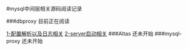 #mysql中间层相关源码阅读记录

###dbproxy
目前正在阅读

[1-配置解析以及日志相关](https://github.com/dolphinsboy/dbproxy/blob/master/1-dbproxy%E6%BA%90%E7%A0%81%E9%98%85%E8%AF%BB-%E9%85%8D%E7%BD%AE%E8%A7%A3%E6%9E%90%E4%BB%A5%E5%8F%8A%E6%97%A5%E5%BF%97%E7%9B%B8%E5%85%B3.md)
[2-server启动相关](https://github.com/dolphinsboy/dbproxy/blob/master/2-dbproxy%E6%BA%90%E7%A0%81%E9%98%85%E8%AF%BB-server%E7%9B%B8%E5%85%B3.md)
###Altas
还未开始
###mysql-proxy
还未开始
